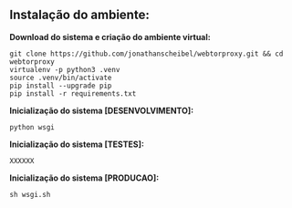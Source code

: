 ## Instalação do ambiente:

**Download do sistema e criação do ambiente virtual:**

```
git clone https://github.com/jonathanscheibel/webtorproxy.git && cd webtorproxy
virtualenv -p python3 .venv
source .venv/bin/activate 
pip install --upgrade pip
pip install -r requirements.txt
```

**Inicialização do sistema [DESENVOLVIMENTO]:**
```
python wsgi
```

**Inicialização do sistema [TESTES]:**
```
XXXXXX
```

**Inicialização do sistema [PRODUCAO]:**
```
sh wsgi.sh
```
